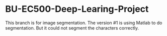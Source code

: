 # BU-EC500-Deep-Learing-Project

This branch is for image segmentation.
The version #1 is using Matlab to do segmentation. But it could not segment the characters correctly. 
